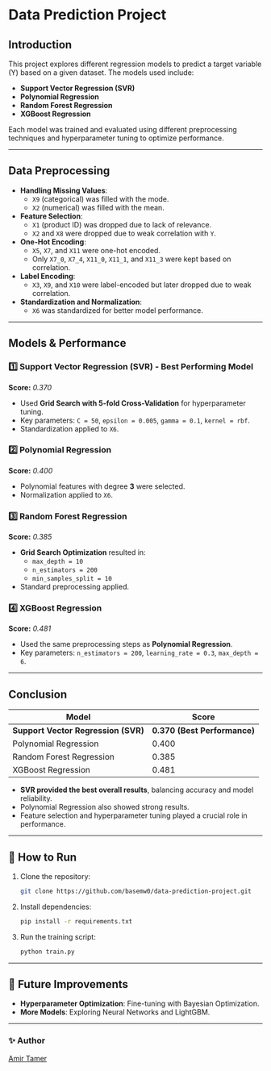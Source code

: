 # Data Prediction Project

## Introduction
This project explores different regression models to predict a target variable (Y) based on a given dataset. The models used include:

- **Support Vector Regression (SVR)**
- **Polynomial Regression**
- **Random Forest Regression**
- **XGBoost Regression**

Each model was trained and evaluated using different preprocessing techniques and hyperparameter tuning to optimize performance.

---

## Data Preprocessing
- **Handling Missing Values**:
  - `X9` (categorical) was filled with the mode.
  - `X2` (numerical) was filled with the mean.
- **Feature Selection**:
  - `X1` (product ID) was dropped due to lack of relevance.
  - `X2` and `X8` were dropped due to weak correlation with `Y`.
- **One-Hot Encoding**:
  - `X5`, `X7`, and `X11` were one-hot encoded.
  - Only `X7_0`, `X7_4`, `X11_0`, `X11_1`, and `X11_3` were kept based on correlation.
- **Label Encoding**:
  - `X3`, `X9`, and `X10` were label-encoded but later dropped due to weak correlation.
- **Standardization and Normalization**:
  - `X6` was standardized for better model performance.

---

## Models & Performance

### 1️⃣ Support Vector Regression (SVR) - **Best Performing Model**
**Score:** *0.370*

- Used **Grid Search with 5-fold Cross-Validation** for hyperparameter tuning.
- Key parameters: `C = 50`, `epsilon = 0.005`, `gamma = 0.1`, `kernel = rbf`.
- Standardization applied to `X6`.

### 2️⃣ Polynomial Regression
**Score:** *0.400*

- Polynomial features with degree **3** were selected.
- Normalization applied to `X6`.

### 3️⃣ Random Forest Regression
**Score:** *0.385*

- **Grid Search Optimization** resulted in:
  - `max_depth = 10`
  - `n_estimators = 200`
  - `min_samples_split = 10`
- Standard preprocessing applied.

### 4️⃣ XGBoost Regression
**Score:** *0.481*

- Used the same preprocessing steps as **Polynomial Regression**.
- Key parameters: `n_estimators = 200`, `learning_rate = 0.3`, `max_depth = 6`.

---

## Conclusion
| Model | Score |
|----------------------|--------|
| **Support Vector Regression (SVR)** | **0.370 (Best Performance)** |
| Polynomial Regression | 0.400 |
| Random Forest Regression | 0.385 |
| XGBoost Regression | 0.481 |

- **SVR provided the best overall results**, balancing accuracy and model reliability.
- Polynomial Regression also showed strong results.
- Feature selection and hyperparameter tuning played a crucial role in performance.

---

## 🚀 How to Run
1. Clone the repository:
   ```bash
   git clone https://github.com/basemw0/data-prediction-project.git
   ```
2. Install dependencies:
   ```bash
   pip install -r requirements.txt
   ```
3. Run the training script:
   ```bash
   python train.py
   ```

---

## 📌 Future Improvements
- **Hyperparameter Optimization**: Fine-tuning with Bayesian Optimization.
- **More Models**: Exploring Neural Networks and LightGBM.

---

### ✨ Author
[Amir Tamer](https://github.com/AmirTamer-27)

